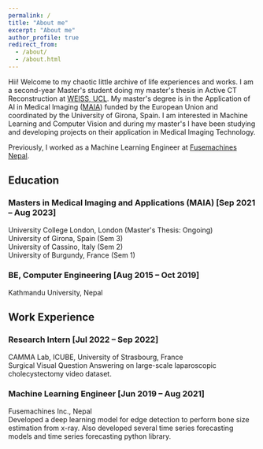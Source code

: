 ```yaml
---
permalink: /
title: "About me"
excerpt: "About me"
author_profile: true
redirect_from: 
  - /about/
  - /about.html
---
```


Hii! Welcome to my chaotic little archive of life experiences and works.
I am a second-year Master's student doing my master's thesis in Active CT Reconstruction at [WEISS, UCL](https://www.ucl.ac.uk/interventional-surgical-sciences). My master's degree is in the Application of AI in Medical Imaging ([MAIA](https://maiamaster.udg.edu/)) funded by the European Union and coordinated by the University of Girona, Spain. I am interested in Machine Learning and Computer Vision and during my master's I have been studying and developing projects on their application in Medical Imaging Technology. 

Previously, I worked as a Machine Learning Engineer at [Fusemachines Nepal](https://fusemachines.com/). 

## Education

### Masters in Medical Imaging and Applications (MAIA) [Sep 2021 – Aug 2023]
University College London, London (Master's Thesis: Ongoing) <br>
University of Girona, Spain (Sem 3) <br>
University of Cassino, Italy (Sem 2) <br>
University of Burgundy, France (Sem 1) <br>

### BE, Computer Engineering [Aug 2015 – Oct 2019]
Kathmandu University, Nepal

## Work Experience
### Research Intern [Jul 2022 – Sep 2022]
CAMMA Lab, ICUBE, University of Strasbourg, France <br>
Surgical Visual Question Answering on large-scale laparoscopic cholecystectomy video dataset.

### Machine Learning Engineer [Jun 2019 – Aug 2021]

Fusemachines Inc., Nepal <br>
Developed a deep learning model for edge detection to perform bone size estimation from x-ray. Also developed several time series forecasting models and time series forecasting python library.